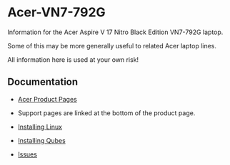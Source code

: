 # Acer-VN7-792G

Information for the Acer Aspire V 17 Nitro Black Edition VN7-792G laptop.

Some of this may be more generally useful to related Acer laptop lines.

All information here is used at your own risk!


## Documentation

- [Acer Product Pages](http://www.acer.com/ac/en/US/content/series/aspirevnitro)

- Support pages are linked at the bottom of the product page.

- [Installing Linux](./Linux_Install.md)

- [Installing Qubes](./Qubes_Install.md)

- [Issues](./Issues.md)


